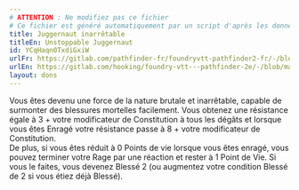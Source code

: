 ```yaml
---
# ATTENTION : Ne modifiez pas ce fichier
# Ce fichier est généré automatiquement par un script d'après les données du module Foundry VTT officiel et de sa traduction
title: Juggernaut inarrêtable
titleEn: Unstoppable Juggernaut
id: YCqHaqn0TxdiGxiW
urlFr: https://gitlab.com/pathfinder-fr/foundryvtt-pathfinder2-fr/-/blob/master/data/feats/YCqHaqn0TxdiGxiW.htm
urlEn: https://gitlab.com/hooking/foundry-vtt---pathfinder-2e/-/blob/master/packs/data/feats.db/unstoppable-juggernaut.json
layout: dons
---
```

Vous êtes devenu une force de la nature brutale et inarrêtable, capable de surmonter des blessures mortelles facilement. Vous obtenez une résistance égale à 3 + votre modificateur de Constitution à tous les dégâts et lorsque vous êtes <a class="entity-link" data-pack="pf2e.actionspf2e" data-id="Ah5g9pDwWF9b9VW9" draggable="true"> Enragé</a> votre résistance passe à 8 + votre modificateur de Constitution.  
De plus, si vous êtes réduit à 0 Points de vie lorsque vous êtes enragé, vous pouvez terminer votre <a class="entity-link" data-pack="pf2e.actionspf2e" data-id="Ah5g9pDwWF9b9VW9" draggable="true">Rage</a> par une réaction et rester à 1 Point de Vie. Si vous le faites, vous devenez <a class="entity-link" data-pack="pf2e.conditionspf2e" data-id="Yl48xTdMh3aeQYL2" draggable="true"><i class="fas fa-book-open"></i>Blessé</a> 2 (ou augmentez votre condition Blessé de 2 si vous étiez déjà Blessé).
